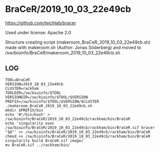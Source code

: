 BraCeR/2019_10_03_22e49cb
========================

<https://github.com/teichlab/bracer>

Used under license:
Apache 2.0

Structure creating script (makeroom_BraCeR_2019_10_03_22e49cb.sh) made with makeroom.sh (Author: Jonas Söderberg) and moved to /sw/bioinfo/BraCeR/makeroom_2019_10_03_22e49cb.sh

LOG
---

    TOOL=BraCeR
    VERSION=2019_10_03_22e49cb
    CLUSTER=rackham
    TOOLDIR=/sw/bioinfo/$TOOL
    VERSIONDIR=/sw/bioinfo/$TOOL/$VERSION
    PREFIX=/sw/bioinfo/$TOOL/$VERSION/$CLUSTER
    ./makeroom_BraCeR_2019_10_03_22e49cb.sh
    mkdir $PREFIX/bin
    echo '#!/bin/bash' > /sw/bioinfo/BraCeR/2019_10_03_22e49cb/rackham/bin/BraCeR
    echo 'singularity exec /sw/bioinfo/BraCeR/2019_10_03_22e49cb/rackham/bin/BraCeR.sif bracer "$@"' >> /sw/bioinfo/BraCeR/2019_10_03_22e49cb/rackham/bin/BraCeR
    chmod +x /sw/bioinfo/BraCeR/2019_10_03_22e49cb/rackham/bin/BraCeR
    singularity build BraCeR.sif image/
    mv BraCeR.sif ../rackham/bin/


